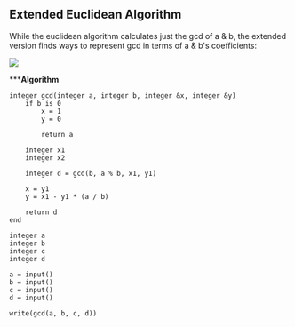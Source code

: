 ## Extended Euclidean Algorithm

While the euclidean algorithm calculates just the gcd of a & b, the extended version finds ways to represent gcd in terms of a & b's coefficients:

![](https://quicklatex.com/cache3/d2/ql_ff6e64da2e77b7e6eda0bf975169fad2_l3.png)

*****Algorithm**

```
integer gcd(integer a, integer b, integer &x, integer &y)
    if b is 0
        x = 1
        y = 0
        
        return a

    integer x1
    integer x2

    integer d = gcd(b, a % b, x1, y1)

    x = y1
    y = x1 - y1 * (a / b)

    return d
end

integer a
integer b
integer c
integer d

a = input()
b = input()
c = input()
d = input()

write(gcd(a, b, c, d))

```
